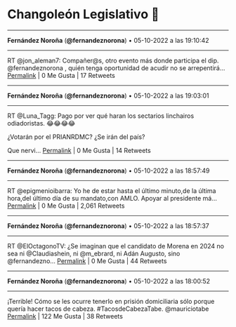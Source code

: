 # Changoleón Legislativo 🙈
*****
**Fernández Noroña** (**@fernandeznorona**) • 05-10-2022 a las 19:10:42
*****
RT @jon_aleman7: Compañer@s, otro evento más donde participa el dip. @fernandeznorona , quién tenga oportunidad de acudir no se arrepentirá…
[Permalink](https://twitter.com/fernandeznorona/status/1577858863633604608) | 0 Me Gusta | 17 Retweets
*****
**Fernández Noroña** (**@fernandeznorona**) • 05-10-2022 a las 19:03:01
*****
RT @Luna_Tagg: Pago por ver qué haran los sectarios linchairos odiadoristas. 😂😂😂😂


¿Votarán por el PRIANRDMC?
¿Se irán del país?


Que nervi…
[Permalink](https://twitter.com/fernandeznorona/status/1577856927102427136) | 0 Me Gusta | 14 Retweets
*****
**Fernández Noroña** (**@fernandeznorona**) • 05-10-2022 a las 18:57:49
*****
RT @epigmenioibarra: Yo he de estar hasta el último minuto,de la última hora,del último día de su mandato,con AMLO. Apoyar al presidente má…
[Permalink](https://twitter.com/fernandeznorona/status/1577855619322609664) | 0 Me Gusta | 2,061 Retweets
*****
**Fernández Noroña** (**@fernandeznorona**) • 05-10-2022 a las 18:57:37
*****
RT @ElOctagonoTV: ¿Se imaginan que el candidato de Morena en 2024 no sea ni @Claudiashein, ni @m_ebrard, ni Adán Augusto, sino @fernandezno…
[Permalink](https://twitter.com/fernandeznorona/status/1577855567267127296) | 0 Me Gusta | 44 Retweets
*****
**Fernández Noroña** (**@fernandeznorona**) • 05-10-2022 a las 18:00:52
*****
¡Terrible! Cómo se les ocurre tenerlo en prisión domiciliaria sólo porque quería hacer tacos de cabeza. #TacosdeCabezaTabe. @mauriciotabe
[Permalink](https://twitter.com/fernandeznorona/status/1577841286752542720) | 122 Me Gusta | 38 Retweets